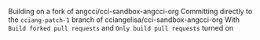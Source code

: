 Building on a fork of angcci/cci-sandbox-angcci-org
Committing directly to the `cciang-patch-1` branch of cciangelisa/cci-sandbox-angcci-org
With `Build forked pull requests` and `Only build pull requests` turned on
